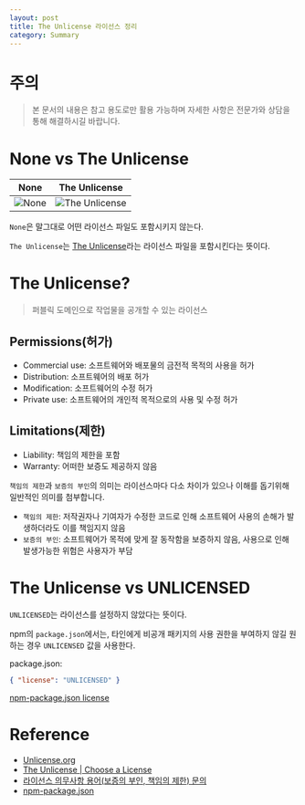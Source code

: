 ```yaml
---
layout: post
title: The Unlicense 라이선스 정리
category: Summary
---
```


# 주의

> 본 문서의 내용은 참고 용도로만 활용 가능하며 자세한 사항은 전문가와 상담을 통해 해결하시길 바랍니다.

# None vs The Unlicense

| None                         | The Unlicense                                  |
| ---------------------------- | ---------------------------------------------- |
| ![None](https://gist.githubusercontent.com/Astro36/e573bcc5454f5421738c89cf8595c78a/raw/2f3d7c514d73c17e54d9c8735ed5c6005f55b54c/github_new_none.png) | ![The Unlicense](https://gist.githubusercontent.com/Astro36/e573bcc5454f5421738c89cf8595c78a/raw/2f3d7c514d73c17e54d9c8735ed5c6005f55b54c/github_new_the_unlicense.png) |

`None`은 말그대로 어떤 라이선스 파일도 포함시키지 않는다.

`The Unlicense`는 [The Unlicense](http://unlicense.org/)라는 라이선스 파일을 포함시킨다는 뜻이다.

# The Unlicense?

> 퍼블릭 도메인으로 작업물을 공개할 수 있는 라이선스

## Permissions(허가)

- Commercial use: 소프트웨어와 배포물의 금전적 목적의 사용을 허가
- Distribution: 소프트웨어의 배포 허가
- Modification: 소프트웨어의 수정 허가
- Private use: 소프트웨어의 개인적 목적으로의 사용 및 수정 허가

## Limitations(제한)

- Liability: 책임의 제한을 포함
- Warranty: 어떠한 보증도 제공하지 않음

`책임의 제한`과 `보증의 부인`의 의미는 라이선스마다 다소 차이가 있으나 이해를 돕기위해 일반적인 의미를 첨부합니다.

- `책임의 제한`: 저작권자나 기여자가 수정한 코드로 인해 소프트웨어 사용의 손해가 발생하더라도 이를 책임지지 않음
- `보증의 부인`: 소프트웨어가 목적에 맞게 잘 동작함을 보증하지 않음, 사용으로 인해 발생가능한 위험은 사용자가 부담

# The Unlicense vs UNLICENSED

`UNLICENSED`는 라이선스를 설정하지 않았다는 뜻이다.

npm의 `package.json`에서는, 타인에게 비공개 패키지의 사용 권한을 부여하지 않길 원하는 경우 `UNLICENSED` 값을 사용한다.

package.json:

```json
{ "license": "UNLICENSED" }
```

[npm-package.json license](https://docs.npmjs.com/files/package.json#license)

# Reference

- [Unlicense.org](http://unlicense.org/)
- [The Unlicense | Choose a License](https://choosealicense.com/licenses/unlicense/)
- [라이선스 의무사항 용어(보증의 부인, 책임의 제한) 문의](https://www.oss.kr/oss_license_qna/show/6b39feca-f30b-4e82-9f3c-12e55ae470c3)
- [npm-package.json](https://docs.npmjs.com/files/package.json)
